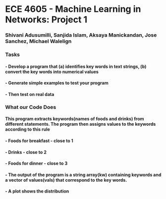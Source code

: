 # ECE 4605 - Machine Learning in Networks: Project 1
### Shivani Adusumilli, Sanjida Islam, Aksaya Manickandan, Jose Sanchez, Michael Walelign

### Tasks
#### - Develop a program that (a) identifies key words in text strings, (b) convert the key words into numerical values
#### - Generate simple examples to test your program
#### - Then test on real data


### What our Code Does
#### This program extracts keywords(names of foods and drinks) from different statements. The program then assigns values to the keywords according to this rule
####  - Foods for breakfast - close to 1
####  - Drinks - close to 2
####  - Foods for dinner - close to 3
####  - The output of the program is a string array(kw) containing keywords and a vector of values(vals) that correspond to the key words. 
####  - A plot shows the distribution 


